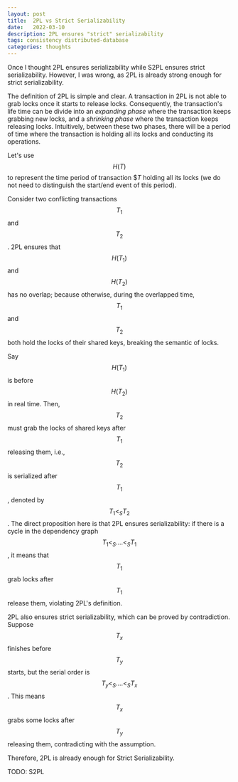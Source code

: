 ```yaml
---
layout: post
title:  2PL vs Strict Serializability
date:   2022-03-10
description: 2PL ensures "strict" serializability
tags: consistency distributed-database
categories: thoughts
---
```




Once I thought 2PL ensures serializability while S2PL ensures strict 
serializability. However, I was wrong, as 2PL is already strong enough for 
strict serializability. 

The definition of 2PL is simple and clear. A transaction in 2PL 
is not able to grab locks once it starts to release locks. 
Consequently, the transaction's life time can be divide into 
an *expanding phase* where the transaction keeps grabbing new locks, 
and a *shrinking phase* where the transaction keeps releasing locks. 
Intuitively, between these two phases, there will be a period of 
time where the transaction is holding all its locks and conducting
its operations. 

Let's use $$H(T)$$ to represent the time period 
of transaction $$T$ holding all its locks (we do not need to 
distinguish the start/end event of this period). 

Consider two conflicting transactions $$T_1$$ and $$T_2$$. 2PL 
ensures that $$H(T_1)$$ and $$H(T_2)$$ has no overlap; because otherwise, 
during the overlapped time, $$T_1$$ and $$T_2$$ both hold the locks 
of their shared keys, breaking the semantic of locks. 

Say $$H(T_1)$$ is before $$H(T_2)$$ in real time. Then, $$T_2$$ 
must grab the locks of shared keys after $$T_1$$ releasing 
them, i.e., $$T_2$$ is serialized after $$T_1$$,  denoted by $$T_1 <_S T_2$$. 
The direct proposition 
here is that 2PL ensures serializability: if there 
is a cycle in the dependency graph $$T_1 <_S .... <_S T_1$$, 
it means that $$T_1$$ grab locks after $$T_1$$ release them, 
violating 2PL's definition. 

2PL also ensures strict serializability, which can be proved 
by contradiction. Suppose $$T_x$$ finishes before $$T_y$$ starts, 
but the serial order is $$T_y <_S ....<_S T_x$$. This means 
$$T_x$$ grabs some locks after $$T_y$$ releasing them, contradicting 
with the assumption.

Therefore, 2PL is already enough for Strict Serializability. 

TODO: S2PL